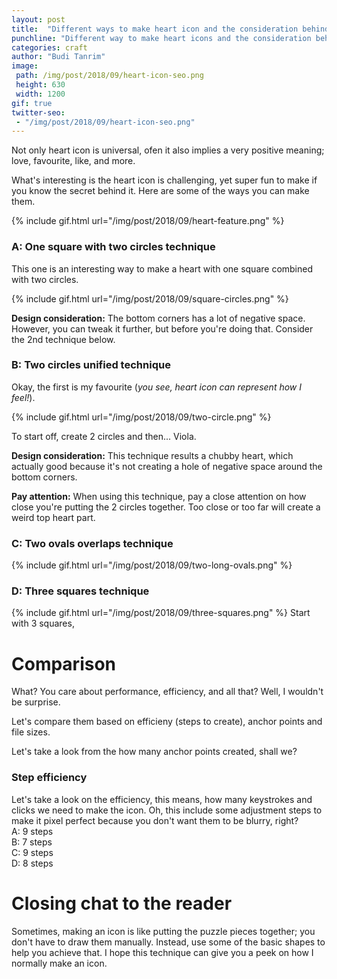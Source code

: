 ```yaml
---
layout: post
title:  "Different ways to make heart icon and the consideration behind it"
punchline: "Different way to make heart icons and the consideration behind it."
categories: craft
author: "Budi Tanrim"
image:
 path: /img/post/2018/09/heart-icon-seo.png
 height: 630
 width: 1200
gif: true
twitter-seo:
 - "/img/post/2018/09/heart-icon-seo.png"
---
```


Not only heart icon is universal, ofen it also implies a very positive meaning; love, favourite, like, and more.

What's interesting is the heart icon is challenging, yet super fun to make if you know the secret behind it. Here are some of the ways you can make them.

{% include gif.html url="/img/post/2018/09/heart-feature.png" %}

### A: One square with two circles technique
This one is an interesting way to make a heart with one square combined with two circles.

{% include gif.html url="/img/post/2018/09/square-circles.png" %}

**Design consideration:** The bottom corners has a lot of negative space. However, you can tweak it further, but before you're doing that. Consider the 2nd technique below.

### B: Two circles unified technique
Okay, the first is my favourite (_you see, heart icon can represent how I feel!_).

{% include gif.html url="/img/post/2018/09/two-circle.png" %}

To start off, create 2 circles and then... Viola.

**Design consideration:** This technique results a chubby heart, which actually good because it's not creating a hole of negative space around the bottom corners.

**Pay attention:** When using this technique, pay a close attention on how close you're putting the 2 circles together. Too close or too far will create a weird top heart part.

### C: Two ovals overlaps technique
{% include gif.html url="/img/post/2018/09/two-long-ovals.png" %}

### D: Three squares technique
{% include gif.html url="/img/post/2018/09/three-squares.png" %}
Start with 3 squares, 



# Comparison
What? You care about performance, efficiency, and all that? Well, I wouldn't be surprise. 

Let's compare them based on efficieny (steps to create), anchor points and file sizes.

Let's take a look from the how many anchor points created, shall we?

### Step efficiency
Let's take a look on the efficiency, this means, how many keystrokes and clicks we need to make the icon. Oh, this include some adjustment steps to make it pixel perfect because you don't want them to be blurry, right?  
A: 9 steps  
B: 7 steps  
C: 9 steps  
D: 8 steps  

# Closing chat to the reader
Sometimes, making an icon is like putting the puzzle pieces together; you don't have to draw them manually. Instead, use some of the basic shapes to help you achieve that. I hope this technique can give you a peek on how I normally make an icon.



